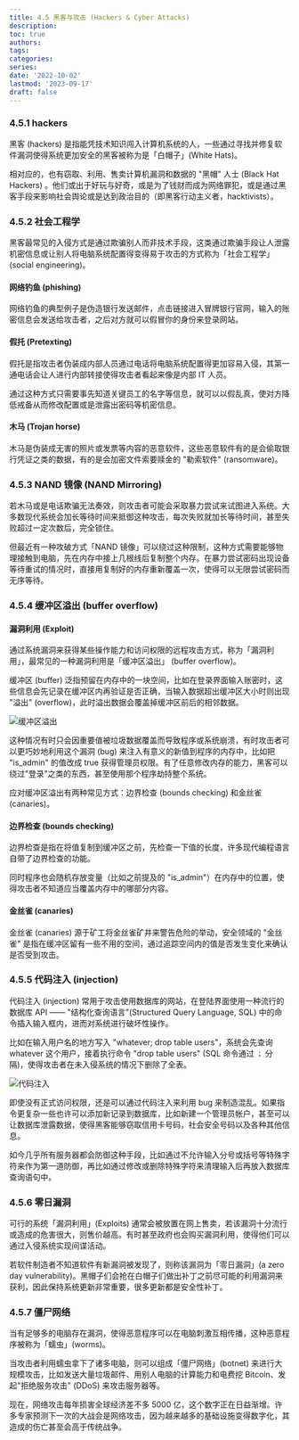 ```yaml
---
title: 4.5 黑客与攻击 (Hackers & Cyber Attacks)
description: 
toc: true
authors:
tags:
categories:
series:
date: '2022-10-02'
lastmod: '2023-09-17'
draft: false
---
```

### 4.5.1 hackers

黑客 (hackers) 是指能凭技术知识闯入计算机系统的人，一些通过寻找并修复软件漏洞使得系统更加安全的黑客被称为是「白帽子」(White Hats)。

相对应的，也有窃取、利用、售卖计算机漏洞和数据的 "黑帽" 人士 (Black Hat Hackers) 。他们或出于好玩与好奇，或是为了钱财而成为网络罪犯，或是通过黑客手段来影响社会舆论或是达到政治目的（即黑客行动主义者，hacktivists）。

### 4.5.2 社会工程学

黑客最常见的入侵方式是通过欺骗别人而非技术手段，这类通过欺骗手段让人泄露机密信息或让别人将电脑系统配置得变得易于攻击的方式称为「社会工程学」(social engineering)。

#### 网络钓鱼 (phishing)

网络钓鱼的典型例子是伪造银行发送邮件，点击链接进入冒牌银行官网，输入的账密信息会发送给攻击者，之后对方就可以假冒你的身份来登录网站。

#### 假托 (Pretexting)

假托是指攻击者伪装成内部人员通过电话将电脑系统配置得更加容易入侵，其第一通电话会让人进行内部转接使得攻击者看起来像是内部 IT 人员。

通过这种方式只需要事先知道关键员工的名字等信息，就可以以假乱真，使对方降低戒备从而修改配置或是泄露出密码等机密信息。

#### 木马 (Trojan horse)

木马是伪装成无害的照片或发票等内容的恶意软件，这些恶意软件有的是会偷取银行凭证之类的数据，有的是会加密文件索要赎金的 "勒索软件" (ransomware)。

### 4.5.3 NAND 镜像 (NAND Mirroring)

若木马或是电话欺骗无法奏效，则攻击者可能会采取暴力尝试来试图进入系统。大多数现代系统会加长等待时间来抵御这种攻击，每次失败就加长等待时间，甚至失败超过一定次数后，完全锁住。

但最近有一种攻破方式「NAND 镜像」可以绕过这种限制，这种方式需要能够物理接触到电脑，先在内存中接上几根线后复制整个内存。在暴力尝试密码出现设备等待重试的情况时，直接用复制好的内存重新覆盖一次，使得可以无限尝试密码而无序等待。

### 4.5.4 缓冲区溢出 (buffer overflow)

#### 漏洞利用 (Exploit)

通过系统漏洞来获得某些操作能力和访问权限的远程攻击方式，称为「漏洞利用」，最常见的一种漏洞利用是「缓冲区溢出」 (buffer overflow)。

缓冲区 (buffer) 泛指预留在内存中的一块空间，比如在登录界面输入账密时，这些信息会先记录在缓冲区内再验证是否正确，当输入数据超出缓冲区大小时则出现 "溢出" (overflow)，此时溢出数据会覆盖掉缓冲区前后的相邻数据。

![缓冲区溢出](https://zyin-1309341307.cos.ap-nanjing.myqcloud.com/note/1674737832654.png)

这种情况有时只会因重要值被垃圾数据覆盖而导致程序或系统崩溃，有时攻击者可以更巧妙地利用这个漏洞 (bug) 来注入有意义的新值到程序的内存中，比如把 "is_admin" 的值改成 true 获得管理员权限。有了任意修改内存的能力，黑客可以绕过"登录"之类的东西，甚至使用那个程序劫持整个系统。

应对缓冲区溢出有两种常见方式：边界检查 (bounds checking) 和金丝雀 (canaries)。

#### 边界检查 (bounds checking)

边界检查是指在将值复制到缓冲区之前，先检查一下值的长度，许多现代编程语言自带了边界检查的功能。

同时程序也会随机存放变量（比如之前提及的 "is_admin"）在内存中的位置，使得攻击者不知道应当覆盖内存中的哪部分内容。

#### 金丝雀 (canaries)

金丝雀 (canaries) 源于矿工将金丝雀矿井来警告危险的举动，安全领域的 "金丝雀" 是指在缓冲区留有一些不用的空间，通过追踪空间内的值是否发生变化来确认是否受到攻击。

### 4.5.5 代码注入 (injection)

代码注入 (injection) 常用于攻击使用数据库的网站，在登陆界面使用一种流行的数据库 API —— "结构化查询语言"(Structured Query Language, SQL) 中的命令插入输入框内，进而对系统进行破坏性操作。

比如在输入用户名的地方写入 "whatever; drop table users"，系统会先查询 whatever 这个用户，接着执行命令 "drop table users" (SQL 命令通过 `；` 分隔)，使得攻击者在未入侵系统的情况下删除了全表。

![代码注入](https://zyin-1309341307.cos.ap-nanjing.myqcloud.com/note/1674737902017.png)

即使没有正式访问权限，还是可以通过代码注入来利用 bug 来制造混乱。如果指令更复杂一些也许可以添加新记录到数据库，比如新建一个管理员帐户，甚至可以让数据库泄露数据，使得黑客能够窃取信用卡号码，社会安全号码以及各种其他信息。

如今几乎所有服务器都会防御这种手段，比如通过不允许输入分号或括号等特殊字符来作为第一道防御，再比如通过修改或删除特殊字符来清理输入后再放入数据库查询语句中。

### 4.5.6 零日漏洞

可行的系统「漏洞利用」(Exploits) 通常会被放置在网上售卖，若该漏洞十分流行或造成的危害很大，则售价越高。有时甚至政府也会购买漏洞利用，使得他们可以通过入侵系统实现间谍活动。

若软件制造者不知道软件有新漏洞被发现了，则称该漏洞为「零日漏洞」(a zero day vulnerability)。黑帽子们会抢在白帽子们做出补丁之前尽可能的利用漏洞来获利，因此保持系统更新非常重要，很多更新都是安全性补丁。

### 4.5.7 僵尸网络

当有足够多的电脑存在漏洞，使得恶意程序可以在电脑刺激互相传播，这种恶意程序被称为「蠕虫」(worms)。

当攻击者利用蠕虫拿下了诸多电脑，则可以组成「僵尸网络」(botnet) 来进行大规模攻击，比如发送大量垃圾邮件、用别人电脑的计算能力和电费挖 Bitcoin、发起"拒绝服务攻击" (DDoS) 来攻击服务器等。

现在，网络攻击每年损害全球经济差不多 5000 亿，这个数字正在日益渐增。许多专家预测下一次的大战会是网络攻击，因为越来越多的基础设施变得数字化，其造成的伤亡甚至会高于传统战争。